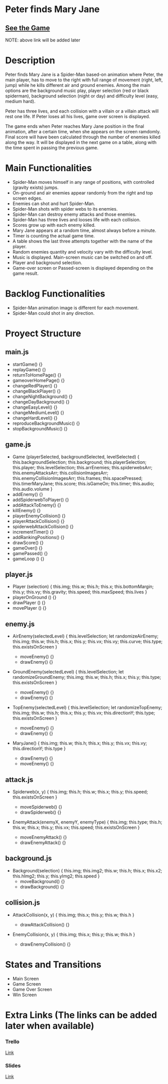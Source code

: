 # Peter finds Mary Jane

## [See the Game](https://borjacabello.github.io/Peter-finds-Mary-Jane/)

NOTE: above link will be added later

# Description

Peter finds Mary Jane is a Spider-Man based-on animation where Peter, the main player, has to move
to the right with full range of movement (right, left, jump) while he kills different air and ground
enemies. Among the main options are the background music play, player selection (red or black spiderman),
background selection (night or day) and difficulty level (easy, medium hard).

Peter has three lives, and each collision with a villain or a villain attack will rest one life.
If Peter loses all his lives, game over screen is displayed.

The game ends when Peter reaches Mary Jane position in the final animation, after a certain time,
when she appears on the screen ramdomly. Final score will have been calculated through the number
of enemies killed along the way. It will be displayed in the next game on a table, along with
the time spent in passing the previous game.

# Main Functionalities

- Spider-Man moves himself in any range of positions, with controlled (gravity exists) jumps.
- On-ground and air enemies appear randomly from the right and top screen edges.
- Enemies can shot and hurt Spider-Man.
- Spider-Man shots with spider webs to its enemies.
- Spider-Man can destroy enemy attacks and those enemies.
- Spider-Man has three lives and looses life with each collision.
- Scores grow up with each enemy killed.
- Mary Jane appears at a random time, almost always before a minute.
- Timer is counting the actual game time.
- A table shows the last three attempts together with the name of the player.
- Random enemies quantity and velocity vary with the difficulty level.
- Music is displayed. Main-screen music can be switched on and off.
- Player and background selection.
- Game-over screen or Passed-screen is displayed depending on the game result.

# Backlog Functionalities

- Spider-Man animation image is different for each movement.
- Spider-Man could shot in any direction.

# Proyect Structure

## main.js

- startGame() {}
- replayGame() {}
- returnToHomePage() {}
- gameoverHomePage() {}
- changeRedPlayer() {}
- changeBlackPlayer() {}
- changeNightBackground() {}
- changeDayBackground() {}
- changeEasyLevel() {}
- changeMediumLevel() {}
- changeHardLevel() {}
- reproduceBackgroundMusic() {}
- stopBackgroundMusic() {}

## game.js

- Game (playerSelected, backgroundSelected, levelSelected) {
  this.backgroundSelection;
  this.background;
  this.playerSelection;
  this.player;
  this.levelSelection;
  this.arrEnemies;
  this.spiderwebsArr;
  this.enemyAttacksArr;
  this.collisionImagesArr;
  this.enemyCollisionImagesArr;
  this.frames;
  this.spacePressed;
  this.timerMaryJane;
  this.score;
  this.isGameOn;
  this.timer;
  this.audio;
  this.audio.volume }
- addEnemy() {}
- addSpiderwebToPlayer() {}
- addAttackToEnemy() {}
- killEnemy() {}
- playerEnemyCollision() {}
- playerAttackCollision() {}
- spiderwebAttackCollision() {}
- incrementTimer() {}
- addRankingPositions() {}
- drawScore() {}
- gameOver() {}
- gamePassed() {}
- gameLoop () {}

## player.js

- Player (selection) {
  this.img;
  this.w;
  this.h;
  this.x;
  this.bottomMargin;
  this.y;
  this.vy;
  this.gravity;
  this.speed;
  this.maxSpeed;
  this.lives
  }
- playerOnGround () {}
- drawPlayer () {}
- movePlayer () {}

## enemy.js

- AirEnemy(selectedLevel) {
  this.levelSelection;
  let randomizeAirEnemy;
  this.img;
  this.w;
  this.h;
  this.x;
  this.y;
  this.vx;
  this.vy;
  this.curve;
  this.type;
  this.existsOnScreen }

  - moveEnemy() {}
  - drawEnemy() {}

- GroundEnemy(selectedLevel) {
  this.levelSelection;
  let randomizeGroundEnemy;
  this.img;
  this.w;
  this.h;
  this.x;
  this.y;
  this.type;
  this.existsOnScreen }

  - moveEnemy() {}
  - drawEnemy() {}

- TopEnemy(selectedLevel) {
  this.levelSelection;
  let randomizeTopEnemy;
  this.img;
  this.w;
  this.h;
  this.x;
  this.y;
  this.vx;
  this.directionY;
  this.type;
  this.existsOnScreen }

  - moveEnemy() {}
  - drawEnemy() {}

- MaryJane() {
  this.img;
  this.w;
  this.h;
  this.x;
  this.y;
  this.vx;
  this.vy;
  this.directionY;
  this.type }
  - drawEnemy() {}
  - moveEnemy() {}

## attack.js

- Spiderweb(x, y) {
  this.img;
  this.h;
  this.w;
  this.x;
  this.y;
  this.speed;
  this.existsOnScreen }

  - moveSpiderweb() {}
  - drawSpiderweb() {}

- EnemyAttack(enemyX, enemyY, enemyType) {
  this.img;
  this.type;
  this.h;
  this.w;
  this.x;
  this.y;
  this.vx;
  this.speed;
  this.existsOnScreen }
  - moveEnemyAttack() {}
  - drawEnemyAttack() {}

## background.js

- Background(selection) {
  this.img;
  this.img2;
  this.w;
  this.h;
  this.x;
  this.x2;
  this.hImg2;
  this.y;
  this.yImg2;
  this.speed }
  - moveBackground() {}
  - drawBackground() {}

## collision.js

- AttackCollision(x, y) {
  this.img;
  this.x;
  this.y;
  this.w;
  this.h }
  - drawAttackCollision() {}

- EnemyCollision(x, y) {
  this.img;
  this.x;
  this.y;
  this.w;
  this.h }
  - drawEnemyCollision() {}

# States and Transitions

- Main Screen
- Game Screen
- Game Over Screen
- Win Screen

# Extra Links (The links can be added later when available)

### Trello

[Link](www.your-url-here.com)

### Slides

[Link](www.your-url-here.com)
